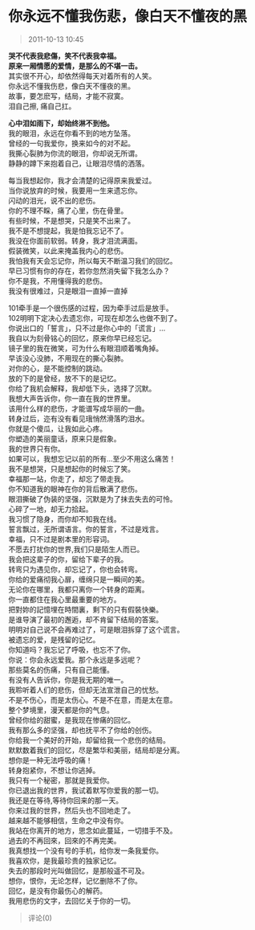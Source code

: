 # 你永远不懂我伤悲，像白天不懂夜的黑
> 2011-10-13 10:45


**哭不代表我悲傷，笑不代表我幸福。  
原来一厢情愿的爱情，是那么的不堪一击。**  
其实很不开心，却依然得每天对着所有的人笑。  
你永远不懂我伤悲，像白天不懂夜的黑。  
故事，要怎麽写，结局，才能不寂寞。  
泪自己擦, 痛自己扛。

**心中泪如雨下，却始终淋不到他。**  
我的眼泪，永远在你看不到的地方坠落。  
曾经的一句我爱你，换来如今的对不起。  
我撕心裂肺为你流的眼泪，你却说无所谓。  
静静的蹲下来抱着自己，让眼泪尽情的洒落。

每当我想起你，我才会清楚的记得原来我爱过。  
当你说放弃的时候，我要用一生来遗忘你。  
闪动的泪光，说不出的悲伤。  
你的不理不睬，痛了心里，伤在骨里。  
有些时候，不是想哭，只是笑不出来了。  
我不是不想提起，我是怕我忘记不了。  
我没在你面前软弱。转身，我才泪流满面。  
假装微笑，以此来掩盖我内心的悲伤。  
我怕我有天会忘记你，所以每天不断温习我们的回忆。  
早已习惯有你的存在，若你忽然消失留下我怎么办？  
你不是我，不用懂得我的悲伤。  
我没有很难过，只是眼泪一直掉一直掉

101牵手是一个很伤感的过程，因为牵手过后是放手。  
102明明下定决心去遗忘你，可现在却怎么也做不到了。  
你说出口的「誓言」，只不过是你心中的「谎言」…  
我自以为刻骨铭心的回忆，原来你早已经忘记。  
镜子里的我在微笑，可为什么有眼泪顺着嘴角掉。  
早该没心没肺，不用现在的撕心裂肺。  
对你的心，是不能控制的跳动。  
放的下的是曾经，放不下的是记忆。  
你给了我机会解释，我却低下头，选择了沉默。  
我想大声告诉你，你一直在我的世界里。  
该用什么样的悲伤，才能谱写成华丽的一曲。  
转身过后，迩有没有看见珴悄然滑落旳泪水。  
你就是个傻瓜，让我如此心疼。  
你塑造的美丽童话，原来只是假象。  
我的世界只有你。  
如果可以，我想忘记以前的所有…至少不用这么痛苦！  
我不是想哭，只是想起你的时候忘了笑。  
幸福那一站，你走了，却忘了带走我。  
你不知道我的眼神在你的背后散满了悲伤。  
眼泪撕破了伪装的坚强，沉默是为了抹去失去的可怜。  
心碎了一地，却无力拾起。  
我习惯了隐身，而你却不知我在线。  
誓言飘过，无所谓语言。你的誓言，不过是戏言。  
幸福，只不过是剧本里的形容词。  
不愿去打扰你的世界,我们只是陌生人而已。  
我会把这辈子的你，留给下辈子的我。  
转弯只为遇见你，却忘记了，你也会转弯。  
你给的爱痛彻我心扉，缠绵只是一瞬间的美。  
无论你在哪里，我都只离你一个转身的距离。  
你一直都住在我心里最重要的地方。   
把對妳的記憶埋在時間裏，剩下的只有假裝快樂。  
是谁导演了最初的邂逅，却不肯留下结局的答案。  
明明对自己说不会再难过了，可是眼泪拆穿了这个谎言。  
被遗忘的爱，是残留的记忆。  
你知道吗？我忘记了呼吸，也忘不了你。  
你说：你会永远爱我。那个永远是多远呢？  
那些莫名的伤痛，只有自己能懂。  
有没有人告诉你，你是我无期的唯一。  
我聆听着人们的悲伤，但却无法宣泄自己的忧愁。  
不是不伤心，而是太伤心。不是不在意，而是太在意。  
整个梦境里，漫天都是你的气息。  
曾经你给的甜蜜，是我现在惨痛的回忆。  
我有那么多的坚强，却也抚平不了你给的创伤。  
你给我一个美好的开始，却留给我一个悲伤的结局。  
默默数着我们的回忆，尽是繁华和美丽，结局却是分离。  
想你是一种无法呼吸的痛！  
转身抱紧你，不想让你逃掉。  
我只有一个秘密，那就是我爱你。  
你已退出我的世界，我试着默写你爱我的那一切。  
我还是在等待,等待你回来的那一天。  
你来过我的世界，然后头也不回地走了。  
越来越不能够相信，生命之中没有你。  
我站在你离开的地方，思念如此蔓延，一切措手不及。  
過去的不再回來，回來的不再完美。  
我真想找一个没有号的手机，给你发一条我爱你。  
我喜欢你，是我最珍贵的独家记忆。  
失去的那段时光叫做回忆，是那般遥不可及。  
想你，恨你，无论怎样，记忆删除不了你。  
回忆，是没有你最伤心的解药。  
我用悲伤的文字，去回忆关于你的一切。
> 评论(0)

